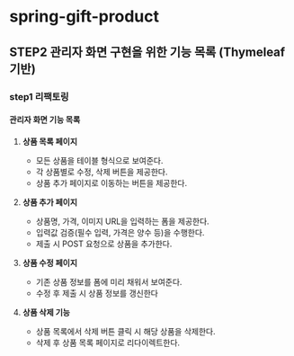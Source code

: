 # spring-gift-product

## STEP2 관리자 화면 구현을 위한 기능 목록 (Thymeleaf 기반)
### step1 리팩토링

#### 관리자 화면 기능 목록

1. **상품 목록 페이지**
   - 모든 상품을 테이블 형식으로 보여준다.
   - 각 상품별로 수정, 삭제 버튼을 제공한다.
   - 상품 추가 페이지로 이동하는 버튼을 제공한다.

2. **상품 추가 페이지**
   - 상품명, 가격, 이미지 URL을 입력하는 폼을 제공한다.
   - 입력값 검증(필수 입력, 가격은 양수 등)을 수행한다.
   - 제출 시 POST 요청으로 상품을 추가한다.

3. **상품 수정 페이지**
   - 기존 상품 정보를 폼에 미리 채워서 보여준다.
   - 수정 후 제출 시 상품 정보를 갱신한다

4. **상품 삭제 기능**
   - 상품 목록에서 삭제 버튼 클릭 시 해당 상품을 삭제한다.
   - 삭제 후 상품 목록 페이지로 리다이렉트한다.